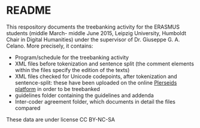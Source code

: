# README

This respository documents the treebanking activity for the ERASMUS students 
(middle March- middle June 2015, Leipzig University, Humboldt Chair in Digital Humanities) under the supervisor of Dr. Giuseppe G. A. Celano. More precisely, it contains:

* Program/schedule for the treebanking activity
* XML files before tokenization and sentence split (the comment elements within the files specify the edition of the texts)
* XML files checked for Unicode codepoints, after tokenization and sentence-split: these have been uploaded on the online <a href="http://sosol.perseids.org/sosol/" target="_blank">Plerseids platform</a> in order to be treebanked
* guidelines folder containing the guidelines and addenda 
* Inter-coder agreement folder, which documents in detail the files compared

These data are under license CC BY-NC-SA 
